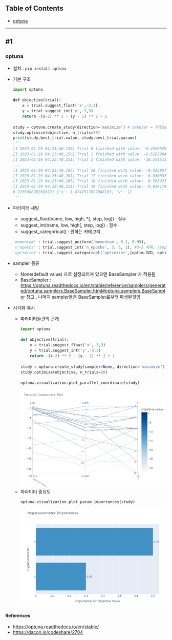 ## Table of Contents

- [optuna](#1)

---

## #1

### optuna
- 설치 : `pip install optuna`
- 기본 구조
    ```python
    import optuna

    def objective(trial):
        x = trial.suggest_float('x',-3,3)
        y = trial.suggest_int('y',-3,3)
        return -(x-2) ** 2 - (y - 1) ** 2 + 1

    study = optuna.create_study(direction='maximize') # sampler = TPESampler 이런식으로 sampler 지정가능 , direction = 'minimize' 도  가능
    study.optimize(objective, n_trials=20)
    print(study.best_trial.value, study.best_trial.params)
    '''
    [I 2023-01-29 04:23:40,150] Trial 0 finished with value: -6.2559929221266914 and parameters: {'x': 0.19556299025798873, 'y': -1}. Best is trial 0 with value: -6.2559929221266914.
    [I 2023-01-29 04:23:40,150] Trial 1 finished with value: -6.528396406434873 and parameters: {'x': -0.7437923402536994, 'y': 1}. Best is trial 0 with value: -6.2559929221266914.
    [I 2023-01-29 04:23:40,151] Trial 2 finished with value: -18.254515535653564 and parameters: {'x': 0.19597241272380694, 'y': -3}. Best is trial 0 with value: -6.2559929221266914.
    ...
    [I 2023-01-29 04:23:40,195] Trial 16 finished with value: -0.43585755490991795 and parameters: {'x': 0.8017272618848754, 'y': 1}. Best is trial 7 with value: 0.7236308702683221.
    [I 2023-01-29 04:23:40,201] Trial 17 finished with value: -0.030837548803892556 and parameters: {'x': 2.1756062322467304, 'y': 0}. Best is trial 7 with value: 0.7236308702683221.
    [I 2023-01-29 04:23:40,205] Trial 18 finished with value: -0.763923267538597 and parameters: {'x': 1.1259729594923296, 'y': 2}. Best is trial 7 with value: 0.7236308702683221.
    [I 2023-01-29 04:23:40,211] Trial 19 finished with value: -0.016174049286330705 and parameters: {'x': 2.1271772357237357, 'y': 2}. Best is trial 7 with value: 0.7236308702683221.
    0.7236308702683221 {'x': 1.4742917827048183, 'y': 1}
    '''
    ```
- 파라미터 세팅
    - suggest_float(name, low, high, *[, step, log]) : 실수
    - suggest_int(name, low, high[, step, log]) : 정수
    - suggest_categorical() : 원하는 카테고리

    ```python
    'momentum' : trial.suggest_uniform('momentum', 0.1, 0.99),
    'n_epochs' : trial.suggest_int('n_epochs', 3, 5, 1), #3~5 에폭, step은 1 
    'optimizer': trial.suggest_categorical('optimizer',[optim.SGD, optim.Adam]),
    ```

- sampler 종류
    - None(default value) 으로 설정되어져 있으면 BaseSampler 가 적용됨
    - BaseSampler : https://optuna.readthedocs.io/en/stable/reference/samplers/generated/optuna.samplers.BaseSampler.html#optuna.samplers.BaseSampler 참고 , 나머지 sampler들은 BaseSampler로부터 파생된것임

- 시각화 예시
    - 파라미터들관의 관계
        ```python
        import optuna

        def objective(trial):
            x = trial.suggest_float('x',-3,3)
            y = trial.suggest_int('y',-3,3)
            return -(x-2) ** 2 - (y - 1) ** 2 + 1

        study = optuna.create_study(sampler=None, direction='maximize')
        study.optimize(objective, n_trials=20)

        optuna.visualization.plot_parallel_coordinate(study)
        ```    
        ![](./img/plot_parallel_coordinate.jpg)    
    - 파라미터 중요도
        ```python
        optuna.visualization.plot_param_importances(study)
        ```    
        ![](./img/plot_param_importances.jpg)    
        
#### References
- https://optuna.readthedocs.io/en/stable/
- https://dacon.io/codeshare/2704